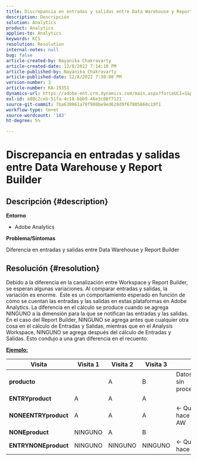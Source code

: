 ```yaml
---
title: Discrepancia en entradas y salidas entre Data Warehouse y Report Builder
description: Descripción
solution: Analytics
product: Analytics
applies-to: Analytics
keywords: KCS
resolution: Resolution
internal-notes: null
bug: false
article-created-by: Nayanika Chakravarty
article-created-date: 12/8/2022 7:14:10 PM
article-published-by: Nayanika Chakravarty
article-published-date: 12/8/2022 7:30:08 PM
version-number: 3
article-number: KA-19351
dynamics-url: https://adobe-ent.crm.dynamics.com/main.aspx?forceUCI=1&pagetype=entityrecord&etn=knowledgearticle&id=22cd5b78-2c77-ed11-81aa-6045bd006149
exl-id: a88c2ceb-51fa-4c18-bbb9-46e3c08f7121
source-git-commit: 7ba630861a70f980be9ed628d9f67805868c19f1
workflow-type: tm+mt
source-wordcount: '183'
ht-degree: 5%

---
```


# Discrepancia en entradas y salidas entre Data Warehouse y Report Builder

## Descripción {#description}


<b>Entorno</b>

- Adobe Analytics



<b>Problema/Síntomas</b>

Diferencia en entradas y salidas entre Data Warehouse y Report Builder


## Resolución {#resolution}


Debido a la diferencia en la canalización entre Workspace y Report Builder, se esperan algunas variaciones. Al comparar entradas y salidas, la variación es enorme. 
Este es un comportamiento esperado en función de cómo se cuentan las entradas y las salidas en estas plataformas en Adobe Analytics. La diferencia en el cálculo se produce cuando se agrega NINGUNO a la dimensión para la que se notifican las entradas y las salidas. En el caso del Report Builder, NINGUNO se agrega antes que cualquier otra cosa en el cálculo de Entradas y Salidas, mientras que en el Analysis Workspace, NINGUNO se agrega después del cálculo de Entradas y Salidas. Esto condujo a una gran diferencia en el recuento.

<u><b>Ejemplo:</b></u>


| <b>Visita</b> | <b>Visita 1</b> | <b>Visita 2</b> | <b>Visita 3</b> |   |
| --- | --- | --- | --- | --- |
| <b>producto</b> |   | A | B | Datos sin procesar |
| <b>ENTRYproduct</b> | A | A | A |   |
| <b>NONEENTRYproduct</b> | A | A | A | ← Qué hace AW |
| <b>NONEproduct</b> | NINGUNO | A | B |   |
| <b>ENTRYNONEproduct</b> | NINGUNO | NINGUNO | NINGUNO | ← Qué hace RB |
